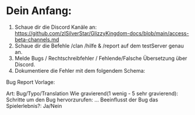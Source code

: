 # Dein Anfang:

1. Schaue dir die Discord Kanäle an: https://github.com/zlSilverStar/GlizzyKingdom-docs/blob/main/access-beta-channels.md
2. Schaue dir die Befehle /clan /hilfe & /report auf dem testServer genau an.
3. Melde Bugs / Rechtschreibfehler / Fehlende/Falsche Übersetzung über Discord.
4. Dokumentiere die Fehler mit dem folgendem Schema:

Bug Report Vorlage:

Art: Bug/Typo/Translation
Wie gravierend(1 wenig - 5 sehr gravierend): 
Schritte um den Bug hervorzurufen:
...
Beeinflusst der Bug das Spielerlebnis?: Ja/Nein
